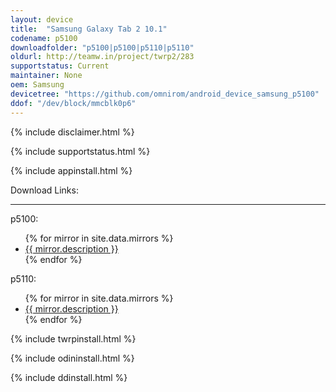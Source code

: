 ```yaml
---
layout: device
title:  "Samsung Galaxy Tab 2 10.1"
codename: p5100
downloadfolder: "p5100|p5100|p5110|p5110"
oldurl: http://teamw.in/project/twrp2/283
supportstatus: Current
maintainer: None
oem: Samsung
devicetree: "https://github.com/omnirom/android_device_samsung_p5100"
ddof: "/dev/block/mmcblk0p6"
---
```


{% include disclaimer.html %}

{% include supportstatus.html %}

{% include appinstall.html %}

<div class='page-heading'>Download Links:</div>
<hr />
<p class="text">p5100:</p>
<ul>
{% for mirror in site.data.mirrors %}
  <li>
    <a href="{{ mirror.baseurl }}p5100">
      {{ mirror.description }}
    </a>
  </li>
{% endfor %}
</ul>
<p class="text">p5110:</p>
<ul>
{% for mirror in site.data.mirrors %}
  <li>
    <a href="{{ mirror.baseurl }}p5110">
      {{ mirror.description }}
    </a>
  </li>
{% endfor %}
</ul>

{% include twrpinstall.html %}

{% include odininstall.html %}

{% include ddinstall.html %}

